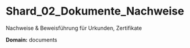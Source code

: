 # Shard_02_Dokumente_Nachweise

Nachweise & Beweisführung für Urkunden, Zertifikate

**Domain:** documents

